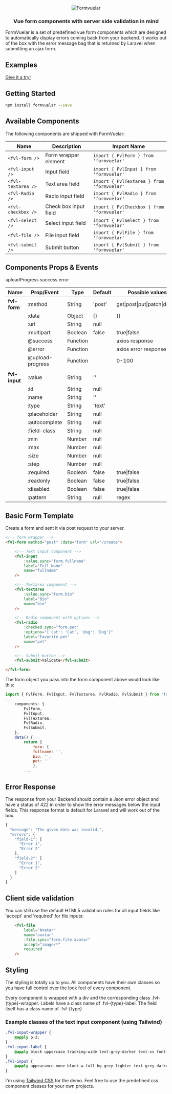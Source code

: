 <p align="center">
    <img src="https://janiskelemen.github.io/formvuelar/example/Formvuelar.svg" alt="Formvuelar" />
</p>
<h3 align="center">Vue form components with server side validation in mind</h3>

<p>
FormVuelar is a set of predefined vue form components which are designed to automatically display errors coming back from your backend. It works out of the box with the error message bag that is returned by Laravel when submitting an ajax form.
</p>

<h2>Examples</h2>
<a href="https://janiskelemen.github.io/formvuelar/" target="_blank">Give it a try!</a>

<h2>Getting Started</h2>

```bash
npm install formvuelar --save
```

<h2>Available Components</h2>

<p>
The following components are shipped with FormVuelar:
</p>

| Name               | Description           | Import Name                                |
| ------------------ | --------------------- | ------------------------------------------ |
| `<fvl-form />`     | Form wrapper element  | `import { FvlForm } from 'formvuelar'`     |
| `<fvl-input />`    | Input field           | `import { FvlInput } from 'formvuelar'`    |
| `<fvl-textarea />` | Text area field       | `import { FvlTextarea } from 'formvuelar'` |
| `<fvl-Radio />`    | Radio input field     | `import { FvlRadio } from 'formvuelar'`    |
| `<fvl-checkbox />` | Check box input field | `import { FvlCheckbox } from 'formvuelar'` |
| `<fvl-select />`   | Select input field    | `import { FvlSelect } from 'formvuelar'`   |
| `<fvl-file />`     | File input field      | `import { FvlFile } from 'formvuelar'`     |
| `<fvl-submit />`   | Submit button         | `import { FvlSubmit } from 'formvuelar'`   |

<h2>Components Props & Events</h2>
uploadProgress
success
error

| Name          | Prop/Event       | Type     | Default | Possible values               |
| ------------- | ---------------- | -------- | ------- | ----------------------------- |
| **fvl-form**  | :method          | String   | 'post'  | get\|post\|put\|patch\|delete |
|               | :data            | Object   | {}      | {}                            |
|               | :url             | String   | null    |                               |
|               | :multipart       | Boolean  | false   | true\|false                   |
|               | @success         | Function |         | axios response                |
|               | @error           | Function |         | axios error response          |
|               | @upload-progress | Function |         | 0-100                         |
|               |                  |          |         |                               |
| **fvl-input** | :value           | String   | ''      |                               |
|               | :id              | String   | null    |                               |
|               | :name            | String   | ''      |                               |
|               | :type            | String   | 'text'  |                               |
|               | :placeholder     | String   | null    |                               |
|               | :autocomplete    | String   | null    |                               |
|               | :field-class     | String   | null    |                               |
|               | :min             | Number   | null    |                               |
|               | :max             | Number   | null    |                               |
|               | :size            | Number   | null    |                               |
|               | :step            | Number   | null    |                               |
|               | :required        | Boolean  | false   | true\|false                   |
|               | :readonly        | Boolean  | false   | true\|false                   |
|               | :disabled        | Boolean  | false   | true\|false                   |
|               | :pattern         | String   | null    | regex                         |

<h2>Basic Form Template</h2>
<p>
Create a form and sent it via post request to your server.
</p>

```html
<!-- form wrapper -->
<fvl-form method="post" :data="form" url="/create">

    <!-- Text input component -->
    <fvl-input
        :value.sync="form.fullname"
        label="Full Name"
        name="fullname"
    />

    <!-- Textarea component -->
    <fvl-textarea
        :value.sync="form.bio"
        label="Bio"
        name="bio"
    />

    <!-- Radio component with options -->
    <fvl-radio
        :checked.sync="form.pet"
        :options="{'cat': 'Cat', 'dog': 'Dog'}"
        label="Favorite pet"
        name="pet"
    />

    <!-- Submit button -->
    <fvl-submit>Validate</fvl-submit>

</fvl-form>
```

<p>
The form object you pass into the form component above would look like this:
</p>

```javascript
import { FvlForm, FvlInput, FvlTextarea, FvlRadio, FvlSubmit } from 'formvuelar'
...
    components: {
        FvlForm,
        FvlInput,
        FvlTextarea,
        FvlRadio,
        FvlSubmit,
    },
    data() {
        return {
            form: {
            fullname: '',
            bio: '',
            pet: ''
            },
        ...
```

<h2>Error Response</h2>

<p>
The response from your Backend should contain a Json error object and have a status of 422 in order to show the error messages below the input fields. This response format is default for Laravel and will work out of the box.
</p>

```javascript
{
  "message": "The given data was invalid.",
  "errors": {
    "field-1": [
      "Error 1",
      "Error 2"
    ],
    "field-2": [
      "Error 1",
      "Error 2"
    ]
  }
}
```

<h2>Client side validation</h2>
<p>
You can still use the default HTML5 validation rules for all input fields like 'accept' and 'required' for file inputs:
</p>

```html
    <fvl-file
        label="Avatar"
        name="avatar"
        :file.sync="form.file.avatar"
        accept="image/*"
        required
    />
```

<h2>Styling</h2>
<p>
The styling is totally up to you. All components have their own classes so you have full control over the look feel of every component.
</p>
<p>
Every component is wrapped with a div and the corresponding class .fvl-{type}-wrapper.
Labels have a class name of .fvl-{type}-label.
The field itself has a class name of .fvl-{type}
</p>
<h3>Example classes of the text input component (using Tailwind)</h3>

```CSS
.fvl-input-wrapper {
    @apply p-2;
}
.fvl-input-label {
    @apply block uppercase tracking-wide text-grey-darker text-xs font-bold mb-2;
}
.fvl-input {
    @apply appearance-none block w-full bg-grey-lighter text-grey-darkest border border-grey-lighter rounded py-3 px-4 leading-tight;
}
```

<p>
I'm using <a href="https://tailwind.com">Tailwind CSS</a> for the demo.
Feel free to use the predefined css component classes for your own projects.
</p>
